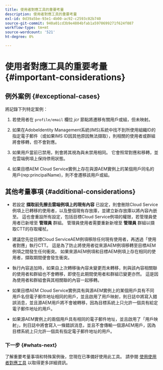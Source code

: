 ```yaml
---
title: 使用者對應工具的重要考量
description: 使用者對應工具的重要考量
exl-id: 0d39a5be-93e1-4b00-ac92-c2593c02b740
source-git-commit: 940a01cd3b9e4804bfab1a5970699271f624f087
workflow-type: tm+mt
source-wordcount: '521'
ht-degree: 0%

---
```


# 使用者對應工具的重要考量 {#important-considerations}


## 例外案例 {#exceptional-cases}

將記錄下列特定案例：

1. 若使用者在 `profile/email` 欄位 *jcr* 節點將遷移有關用戶或組，但未映射。

1. 如果在AdobeIdentity Management系統(IMS)系統中找不到所使用組織ID的指定電子郵件（或如果IMS ID因其他原因無法擷取），則相關的使用者或群組將會移轉，但不會對應。

1. 如果用戶當前已禁用，則會將其視為與未禁用相同。 它會照常對應和移轉，並在雲端例項上保持停用狀態。

1. 如果目標AEM Cloud Service實例上存在與源AEM實例上的某個用戶同名的用戶(rep:principalName)，則不會遷移該用戶或組。

## 其他考量事項 {#additional-considerations}

* 若設定 **擷取前先擦去雲端例項上的現有內容** 已設定，則會刪除Cloud Service例項上已轉移的使用者，以及整個現有存放庫，並建立新存放庫以將內容內嵌至。 這也會重設所有設定，包括目標Cloud Service例項的權限，若管理員使用者已新增至 **管理員** 群組。 管理員使用者需要重新新增至 **管理員** 群組以擷取CTT的存取權杖。

* 建議您先從目標Cloud ServiceAEM例項移除任何現有使用者，再透過「使用者對應」執行CTT。 這是為了防止將使用者從來源AEM例項移轉至目標AEM例項之間發生任何衝突。 如果來源AEM例項和目標AEM例項上存在相同的使用者，擷取期間便會發生衝突。

* 執行內容追加時，如果自上次轉移後內容未變更而未轉移，則與該內容相關聯的使用者和群組也不會轉移，即使在此期間使用者和群組已變更亦然。 這是因為使用者和群組會與其相關聯的內容一起移轉。

* 如果目標AEM Cloud Service實例具有與源AEM實例上的某個用戶具有不同用戶名但電子郵件地址相同的用戶，並且啟用了用戶映射，則日誌中將寫入錯誤消息，並且源AEM用戶將不會被轉移，因為目標系統上只允許一個具有給定電子郵件地址的用戶。

* 如果源AEM實例上的兩個用戶具有相同的電子郵件地址，並且啟用了「用戶映射」，則日誌中將會寫入一條錯誤消息，並且不會傳輸一個源AEM用戶，因為目標系統上只允許一個具有指定電子郵件地址的用戶。

### 下一步 {#whats-next}

了解重要考量事項和特殊案例後，您現在已準備好使用此工具。 請參閱 [使用使用者對應工具](/help/journey-migration/content-transfer-tool/user-mapping-tool/using-user-mapping-tool.md) 以取得更多詳細資訊。
